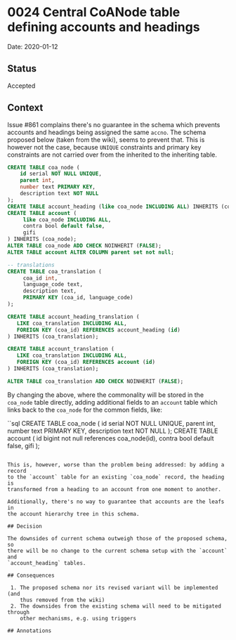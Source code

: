 # 0024 Central CoANode table defining accounts and headings

Date: 2020-01-12

## Status

Accepted

## Context

Issue #861 complains there's no guarantee in the schema which prevents
accounts and headings being assigned the same `accno`.  The schema proposed
below (taken from the wiki), seems to prevent that.  This is however not the
case, because `UNIQUE` constraints and primary key constraints are not carried
over from the inherited to the inheriting table.

```sql
CREATE TABLE coa_node (
    id serial NOT NULL UNIQUE,
    parent int,
    number text PRIMARY KEY,
    description text NOT NULL
);
CREATE TABLE account_heading (like coa_node INCLUDING ALL) INHERITS (coa_node);
CREATE TABLE account (
     like coa_node INCLUDING ALL,
     contra bool default false,
     gifi
) INHERITS (coa_node);
ALTER TABLE coa_node ADD CHECK NOINHERIT (FALSE);
ALTER TABLE account ALTER COLUMN parent set not null;

-- translations
CREATE TABLE coa_translation (
     coa_id int,
     language_code text,
     description text,
     PRIMARY KEY (coa_id, language_code)
);

CREATE TABLE account_heading_translation (
   LIKE coa_translation INCLUDING ALL,
   FOREIGN KEY (coa_id) REFERENCES account_heading (id)
) INHERITS (coa_translation);

CREATE TABLE account_translation (
   LIKE coa_translation INCLUDING ALL,
   FOREIGN KEY (coa_id) REFERENCES account (id)
) INHERITS (coa_translation);

ALTER TABLE coa_translation ADD CHECK NOINHERIT (FALSE);
```

By changing the above, where the commonality will be stored in the `coa_node`
table directly, adding additional fields to an `account` table which links
back to the `coa_node` for the common fields, like:

``sql
CREATE TABLE coa_node (
    id serial NOT NULL UNIQUE,
    parent int,
    number text PRIMARY KEY,
    description text NOT NULL
);
CREATE TABLE account (
     id bigint not null references coa_node(id),
     contra bool default false,
     gifi
);
```

This is, however, worse than the problem being addressed: by adding a record
to the `account` table for an existing `coa_node` record, the heading is
transformed from a heading to an account from one moment to another.

Additionally, there's no way to guarantee that accounts are the leafs in
the account hierarchy tree in this schema.

## Decision

The downsides of current schema outweigh those of the proposed schema, so
there will be no change to the current schema setup with the `account` and
`account_heading` tables.

## Consequences

 1. The proposed schema nor its revised variant will be implemented (and
    thus removed from the wiki)
 2. The downsides from the existing schema will need to be mitigated through
    other mechanisms, e.g. using triggers

## Annotations

